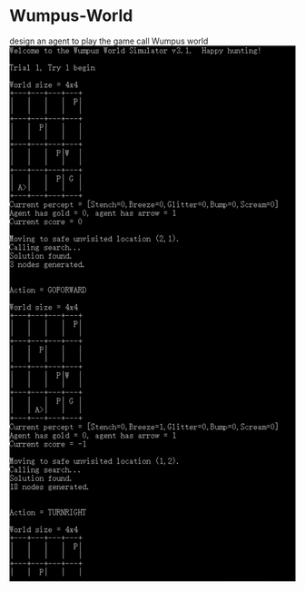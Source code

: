 # Wumpus-World
design an agent to play the game call Wumpus world  
![image](https://github.com/14080204/Wumpus-World/blob/main/1.PNG)
